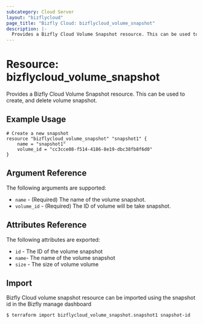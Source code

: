 ```yaml
---
subcategory: Cloud Server
layout: "bizflycloud"
page_title: "Bizfly Cloud: bizflycloud_volume_snapshot"
description: |-
  Provides a Bizfly Cloud Volume Snapshot resource. This can be used to create and delete volume snapshot.
---
```


# Resource: bizflycloud_volume_snapshot

Provides a Bizfly Cloud Volume Snapshot resource. This can be used to create,
and delete volume snapshot.
## Example Usage

```hcl
# Create a new snapshot
resource "bizflycloud_volume_snapshot" "snapshot1" {
    name = "snapshot1"
    volume_id = "cc3cce08-f514-4186-8e19-dbc38fb8f6d0"
}
```

## Argument Reference

The following arguments are supported:

* `name` - (Required) The name of the volume snapshot.
* `volume_id` - (Required) The ID of volume will be take snapshot.


## Attributes Reference

The following attributes are exported:

* `id` - The ID of the volume snapshot
* `name`- The name of the volume snapshot
* `size` - The size of volume volume


## Import

Bizfly Cloud volume snapshot resource can be imported using the snapshot id in the Bizfly manage dashboard

```
$ terraform import bizflycloud_volume_snapshot.snapshot1 snapshot-id
```